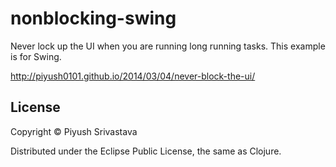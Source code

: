 # nonblocking-swing

Never lock up the UI when you are running long running tasks. This example is for Swing.

http://piyush0101.github.io/2014/03/04/never-block-the-ui/

## License

Copyright © Piyush Srivastava

Distributed under the Eclipse Public License, the same as Clojure.
